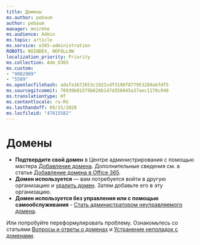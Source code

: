 ```yaml
---
title: Домены
ms.author: pebaum
author: pebaum
manager: mnirkhe
ms.audience: Admin
ms.topic: article
ms.service: o365-administration
ROBOTS: NOINDEX, NOFOLLOW
localization_priority: Priority
ms.collection: Adm_O365
ms.custom:
- "9002909"
- "5589"
ms.openlocfilehash: adafa3672653c1922cdf3198f877953289a6fdf5
ms.sourcegitcommit: 78939b01579b626b147d356045a37aec1170c948
ms.translationtype: HT
ms.contentlocale: ru-RU
ms.lasthandoff: 09/15/2020
ms.locfileid: "47815582"
---
```

# <a name="domains"></a>Домены

- **Подтвердите свой домен** в Центре администрирования с помощью мастера [Добавление домена](https://admin.microsoft.com/Adminportal#/Domains/Wizard). Дополнительные сведения см. в статье [Добавление домена в Office 365](https://docs.microsoft.com/microsoft-365/admin/setup/add-domain?view=o365-worldwide).
- **Домен используется** — вам потребуется войти в другую организацию и [удалить домен](https://docs.microsoft.com/microsoft-365/admin/get-help-with-domains/remove-a-domain?view=o365-worldwide). Затем добавьте его в эту организацию.
- **Домен используется без управления или с помощью самообслуживания** - [Стать администратором неуправляемого домена](https://docs.microsoft.com/azure/active-directory/users-groups-roles/domains-admin-takeover).

Или попробуйте переформулировать проблему. Ознакомьтесь со статьями [Вопросы и ответы о доменах](https://docs.microsoft.com/microsoft-365/admin/setup/domains-faq?view=o365-worldwide) и [Устранение неполадок с доменами](https://docs.microsoft.com/microsoft-365/admin/get-help-with-domains/find-and-fix-issues?view=o365-worldwide).
